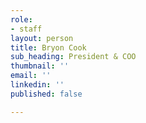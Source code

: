 ```yaml
---
role:
- staff
layout: person
title: Bryon Cook
sub_heading: President & COO
thumbnail: ''
email: ''
linkedin: ''
published: false

---
```

